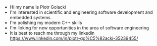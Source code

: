 - Hi my name is Piotr Golacki
- I'm interested in scientific and engineering software development and embedded systems.
- I'm polishing my modern C++ skills
- I'm lloking for new opportunities in the area of software engineering
- It is best to reach me through my linkedin https://www.linkedin.com/in/piotr-go%C5%82acki-35239455/

<!---
piterx/piterx is a ✨ special ✨ repository because its `README.md` (this file) appears on your GitHub profile.
You can click the Preview link to take a look at your changes.
--->
